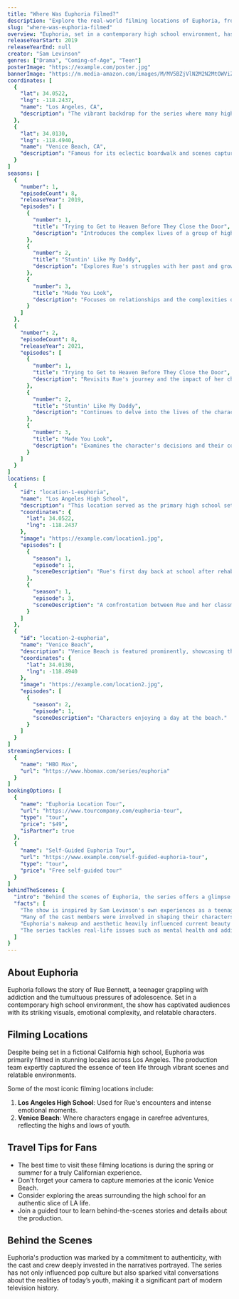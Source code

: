 ```yaml
---
title: "Where Was Euphoria Filmed?"
description: "Explore the real-world filming locations of Euphoria, from the streets of a fictional California high school to the vibrant neighborhoods of Los Angeles."
slug: "where-was-euphoria-filmed"
overview: "Euphoria, set in a contemporary high school environment, has captivated audiences with its raw portrayal of teenage life, addiction, and relationships. Despite being set in a fictional California town, the series was primarily filmed in various actual locations across Los Angeles."
releaseYearStart: 2019
releaseYearEnd: null
creator: "Sam Levinson"
genres: ["Drama", "Coming-of-Age", "Teen"]
posterImage: "https://example.com/poster.jpg"
bannerImage: "https://m.media-amazon.com/images/M/MV5BZjVlN2M2N2MtOWViZC00MzIxLTlhZWEtMTIwNDIwMzE3ZWJiXkEyXkFqcGc@._V1_SX300.jpg"
coordinates: [
  { 
    "lat": 34.0522, 
    "lng": -118.2437, 
    "name": "Los Angeles, CA", 
    "description": "The vibrant backdrop for the series where many high school scenes were filmed."
  },
  { 
    "lat": 34.0130, 
    "lng": -118.4940, 
    "name": "Venice Beach, CA", 
    "description": "Famous for its eclectic boardwalk and scenes capturing youthful exploration."
  }
]
seasons: [
  {
    "number": 1,
    "episodeCount": 8,
    "releaseYear": 2019,
    "episodes": [
      {
        "number": 1,
        "title": "Trying to Get to Heaven Before They Close the Door",
        "description": "Introduces the complex lives of a group of high school students navigating love and addiction."
      },
      {
        "number": 2,
        "title": "Stuntin' Like My Daddy",
        "description": "Explores Rue's struggles with her past and growing distance from her friend group."
      },
      {
        "number": 3,
        "title": "Made You Look",
        "description": "Focuses on relationships and the complexities of teenage identity."
      }
    ]
  },
  {
    "number": 2,
    "episodeCount": 8,
    "releaseYear": 2021,
    "episodes": [
      {
        "number": 1,
        "title": "Trying to Get to Heaven Before They Close the Door",
        "description": "Revisits Rue's journey and the impact of her choices."
      },
      {
        "number": 2,
        "title": "Stuntin' Like My Daddy",
        "description": "Continues to delve into the lives of the characters and their evolving dynamics."
      },
      {
        "number": 3,
        "title": "Made You Look",
        "description": "Examines the character's decisions and their consequences."
      }
    ]
  }
]
locations: [
  {
    "id": "location-1-euphoria",
    "name": "Los Angeles High School",
    "description": "This location served as the primary high school setting for much of the series. It captures the essence of teen life with its hallways and classrooms, becoming a backdrop for pivotal moments in the show.",
    "coordinates": {
      "lat": 34.0522,
      "lng": -118.2437
    },
    "image": "https://example.com/location1.jpg",
    "episodes": [
      {
        "season": 1,
        "episode": 1,
        "sceneDescription": "Rue's first day back at school after rehab."
      },
      {
        "season": 1,
        "episode": 3,
        "sceneDescription": "A confrontation between Rue and her classmates."
      }
    ]
  },
  {
    "id": "location-2-euphoria",
    "name": "Venice Beach",
    "description": "Venice Beach is featured prominently, showcasing the vibrant culture and atmosphere that defines the youth experience in California. Many scenes highlight the carefree lifestyle of the characters.",
    "coordinates": {
      "lat": 34.0130,
      "lng": -118.4940
    },
    "image": "https://example.com/location2.jpg",
    "episodes": [
      {
        "season": 2,
        "episode": 1,
        "sceneDescription": "Characters enjoying a day at the beach."
      }
    ]
  }
]
streamingServices: [
  {
    "name": "HBO Max",
    "url": "https://www.hbomax.com/series/euphoria"
  }
]
bookingOptions: [
  {
    "name": "Euphoria Location Tour",
    "url": "https://www.tourcompany.com/euphoria-tour",
    "type": "tour",
    "price": "$49",
    "isPartner": true
  },
  {
    "name": "Self-Guided Euphoria Tour",
    "url": "https://www.example.com/self-guided-euphoria-tour",
    "type": "tour",
    "price": "Free self-guided tour"
  }
]
behindTheScenes: {
  "intro": "Behind the scenes of Euphoria, the series offers a glimpse into the intense creative processes and emotions that brought this remarkable story to life.",
  "facts": [
    "The show is inspired by Sam Levinson's own experiences as a teenager.",
    "Many of the cast members were involved in shaping their characters' backstories.",
    "Euphoria's makeup and aesthetic heavily influenced current beauty trends.",
    "The series tackles real-life issues such as mental health and addiction with honesty and depth."
  ]
}
---
```


## About Euphoria

Euphoria follows the story of Rue Bennett, a teenager grappling with addiction and the tumultuous pressures of adolescence. Set in a contemporary high school environment, the show has captivated audiences with its striking visuals, emotional complexity, and relatable characters.

## Filming Locations

Despite being set in a fictional California high school, Euphoria was primarily filmed in stunning locales across Los Angeles. The production team expertly captured the essence of teen life through vibrant scenes and relatable environments.

Some of the most iconic filming locations include:

1. **Los Angeles High School**: Used for Rue's encounters and intense emotional moments.
2. **Venice Beach**: Where characters engage in carefree adventures, reflecting the highs and lows of youth.

## Travel Tips for Fans

- The best time to visit these filming locations is during the spring or summer for a truly Californian experience.
- Don't forget your camera to capture memories at the iconic Venice Beach.
- Consider exploring the areas surrounding the high school for an authentic slice of LA life.
- Join a guided tour to learn behind-the-scenes stories and details about the production.

## Behind the Scenes

Euphoria's production was marked by a commitment to authenticity, with the cast and crew deeply invested in the narratives portrayed. The series has not only influenced pop culture but also sparked vital conversations about the realities of today’s youth, making it a significant part of modern television history.